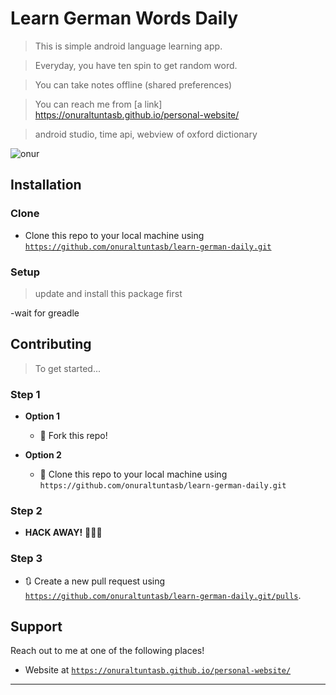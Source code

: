 
# Learn German Words Daily

> This is simple android language learning app.

> Everyday, you have ten spin to get random word.

> You can take notes offline (shared preferences)

> You can reach me from [a link] https://onuraltuntasb.github.io/personal-website/


> android studio, time api, webview of oxford dictionary

![onur](https://play-lh.googleusercontent.com/qtaoJ1_jNF1HQP_A7_tMPUeG45nxHAS_SBo88i0ZBmpuTk8N3impmkgvjQtBeb9TCxI=w720-h310-rw)


## Installation

### Clone

- Clone this repo to your local machine using <a href="https://github.com/onuraltuntasb/learn-german-daily.git" target="_blank">`https://github.com/onuraltuntasb/learn-german-daily.git`</a>

### Setup

> update and install this package first

-wait for greadle

## Contributing

> To get started...

### Step 1

- **Option 1**
    - 🍴 Fork this repo!

- **Option 2**
    - 👯 Clone this repo to your local machine using `https://github.com/onuraltuntasb/learn-german-daily.git`

### Step 2

- **HACK AWAY!** 🔨🔨🔨

### Step 3

- 🔃 Create a new pull request using <a href="https://github.com/onuraltuntasb/learn-german-daily.git/pulls" target="_blank">`https://github.com/onuraltuntasb/learn-german-daily.git/pulls`</a>.

## Support

Reach out to me at one of the following places!

- Website at <a href="https://onuraltuntasb.github.io/personal-website/" target="_blank">`https://onuraltuntasb.github.io/personal-website/`</a>
---
